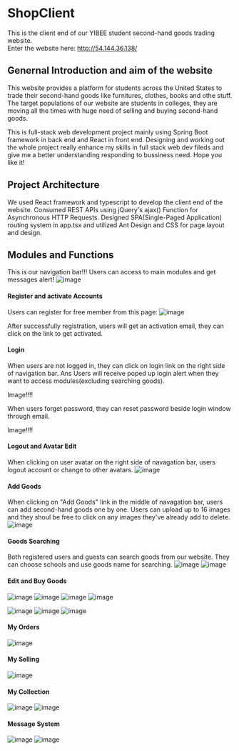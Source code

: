 # ShopClient
This is the client end of our YIBEE student second-hand goods trading website.       
Enter the website here: http://54.144.36.138/

## Genernal Introduction and aim of the website
This website provides a platform for students across the United States to trade their second-hand goods like furnitures, clothes, books and othe stuff. The target populations of our website are students in colleges, they are moving all the times with huge need of selling and buying second-hand goods.

This is full-stack web development project mainly using Spring Boot framework in back end and React in front end. Designing and working out the whole project really enhance my skills in full stack web dev fileds and give me a better understanding responding to bussiness need. Hope you like it!

## Project Architecture
We used React framework and typescript to develop the client end of the website. Consumed REST APIs using jQuery's ajax() Function for Asynchronous HTTP Requests. Designed SPA(Single-Paged Application) routing system in app.tsx and utilized Ant Design and CSS for page layout and design.

## Modules and Functions
This is our navigation bar!!! Users can access to main modules and get messages alert!
![image](https://github.com/Shichao97/README-Image/blob/master/navigation.png)

#### Register and activate Accounts 
Users can register for free member from this page:
![image](https://github.com/Shichao97/README-Image/blob/master/register.png)

After successfully registration, users will get an activation email, they can click on the link to get activated.

#### Login 
When users are not logged in, they can click on login link on the right side of navigation bar. Ans Users will receive poped up login alert when they want to access modules(excluding searching goods). 

Image!!!!

When users forget password, they can reset password beside login window through email.

Image!!!!


#### Logout and Avatar Edit 
When clicking on user avatar on the right side of navagation bar, users logout account or change to other avatars.
![image](https://github.com/Shichao97/README-Image/blob/master/logout_and_avatar.png)


#### Add Goods
When clicking on "Add Goods" link in the middle of navagation bar, users can add second-hand goods one by one. Users can upload up to 16 images and they shoul be free to click on any images they've already add to delete.
![image](https://github.com/Shichao97/README-Image/blob/master/addgoods.png)

#### Goods Searching
Both registered users and guests can search goods from our website. They can choose schools and use goods name for searching. 
![image](https://github.com/Shichao97/README-Image/blob/master/searchgoods1.png)
![image](https://github.com/Shichao97/README-Image/blob/master/searchgoods2.png)


#### Edit and Buy Goods
![image](https://github.com/Shichao97/README-Image/blob/master/edit1.png)
![image](https://github.com/Shichao97/README-Image/blob/master/buy_goods.png)
![image](https://github.com/Shichao97/README-Image/blob/master/buygoods.png)
![image](https://github.com/Shichao97/README-Image/blob/master/confirm_buy.png)

![image](https://github.com/Shichao97/README-Image/blob/master/payment.png)
![image](https://github.com/Shichao97/README-Image/blob/master/leave_payment.png)
![image](https://github.com/Shichao97/README-Image/blob/master/payment_success.png)

#### My Orders
![image](https://github.com/Shichao97/README-Image/blob/master/myorderd.png)
#### My Selling
![image](https://github.com/Shichao97/README-Image/blob/master/My_selling.png)


#### My Collection
![image](https://github.com/Shichao97/README-Image/blob/master/like_and_dislike.png)
![image](https://github.com/Shichao97/README-Image/blob/master/my_collection.png)

#### Message System
![image](https://github.com/Shichao97/README-Image/blob/master/talk_to_seller.png)
![image](https://github.com/Shichao97/README-Image/blob/master/message_system.png)

